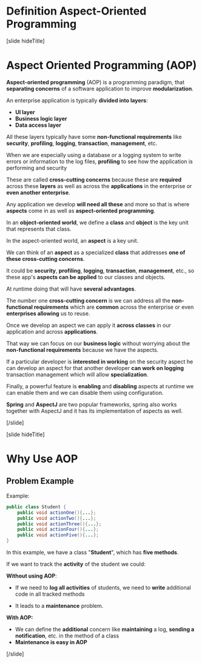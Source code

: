 # Definition Aspect-Oriented Programming 

[slide hideTitle]

# Aspect Oriented Programming (AOP)

**Aspect-oriented programming** (AOP) is a programming paradigm, that **separating concerns** of a software application to improve **modularization**. 

An enterprise application is typically **divided into layers**:

- **UI layer** 
- **Business logic layer**
- **Data access layer**

All these layers typically have some **non-functional requirements** like **security**, **profiling**, **logging**, **transaction**, **management**, etc.

When we are especially using a database or a logging system to write errors or information to the log files, **profiling** to see how the application is performing and security

These are called **cross-cutting concerns** because these are **required** across these **layers** as well as across the **applications** in the enterprise or **even another enterprise**.

Any application we develop **will need all these** and more so that is where **aspects** come in as well as **aspect-oriented programming**.

In an **object-oriented world**, we define a **class** and **object** is the key unit that represents that class.

In the aspect-oriented world, an **aspect** is a key unit.

We can think of an **aspect** as a specialized **class** that addresses **one of these cross-cutting concerns**.

It could be **security**, **profiling**, **logging**, **transaction**, **management**, etc., so these app's **aspects can be applied** to our classes and objects.

At runtime doing that will have **several advantages**.

The number one **cross-cutting concern** is we can address all the **non-functional requirements** which are **common** across the enterprise or even **enterprises allowing** us to reuse.

Once we develop an aspect we can apply it **across classes** in our application and across **applications**.

That way we can focus on our **business logic** without worrying about the **non-functional requirements** because we have the aspects.

If a particular developer is **interested in working** on the security aspect he can develop an aspect for that another developer **can work on logging** transaction management which will allow **specialization**.

Finally, a powerful feature is **enabling** and **disabling** aspects at runtime we can enable them and we can disable them using configuration.

**Spring** and **AspectJ** are two popular frameworks, spring also works together with AspectJ and it has its implementation of aspects as well.

[/slide]


[slide hideTitle]

# Why Use AOP 

## Problem Example

Example:

```java
public class Student {
    public void actionOne(){...};
    public void actionTwo(){...};
    public void actionThree(){...};
    public void actionFour(){...};
    public void actionFive(){...};
}
```

In this example, we have a class "**Student**", which has **five methods**.

If we want to track the **activity** of the student we could:

**Without using AOP**:

- If we need to **log all activities** of students, we need to **write** additional code in all tracked methods

- It leads to a **maintenance** problem.

**With AOP:**

- We can define the **additional** concern like **maintaining** a log, **sending a notification**, etc. in the  method of a class
- **Maintenance is easy in AOP**

[/slide]
